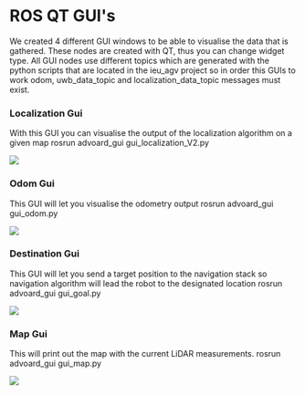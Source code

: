 # ROS QT GUI's
We created 4 different GUI windows to be able to visualise the data that is gathered. These nodes are created with QT, thus you can change widget type. All GUI nodes use different topics which are generated with the python scripts that are located in the ieu_agv project so in order this GUIs to work odom, uwb_data_topic and localization_data_topic messages must exist.

### Localization Gui
With this GUI you can visualise the output of the localization algorithm on a given map
rosrun advoard_gui gui_localization_V2.py

![](https://raw.githubusercontent.com/advoard/advoard_gui/master/docs/gui_localization_V2.png)
### Odom Gui 
This GUI will let you visualise the odometry output
rosrun advoard_gui gui_odom.py

![](https://raw.githubusercontent.com/advoard/advoard_gui/master/docs/gui_odom.png)
### Destination Gui
This GUI will let you send a target position to the navigation stack so navigation algorithm will lead the robot to the designated location
rosrun advoard_gui gui_goal.py

![](https://raw.githubusercontent.com/advoard/advoard_gui/master/docs/gui_goal.png)
### Map Gui
This will print out the map with the current LiDAR measurements.
rosrun advoard_gui gui_map.py

![](https://raw.githubusercontent.com/advoard/advoard_gui/master/docs/gui_map.png)
